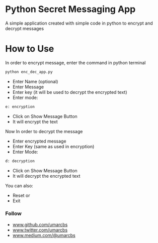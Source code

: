 # Python Secret Messaging App
A simple application created with simple code in python to encrypt and decrypt messages

# How to Use
In order to encrypt message, enter the command in python terminal
```sh
python enc_dec_app.py
```
- Enter Name (optional)
- Enter Message
- Enter key (it will be used to decrypt the encrypted text)
- Enter mode:
```sh
e: encryption
```
- Click on Show Message Button
- It will encrypt the text

Now In order to decrypt the message

- Enter encrypted message
- Enter Key (same as used in encryption) 
- Enter Mode:
```sh
d: decryption
```
- Click on Show Message Button
- It will decrypt the encrypted text


You can also:
- Reset 
or
- Exit

### Follow
- www.github.com/umarcbs
- www.twitter.com/umarcbs
- www.medium.com/@umarcbs
